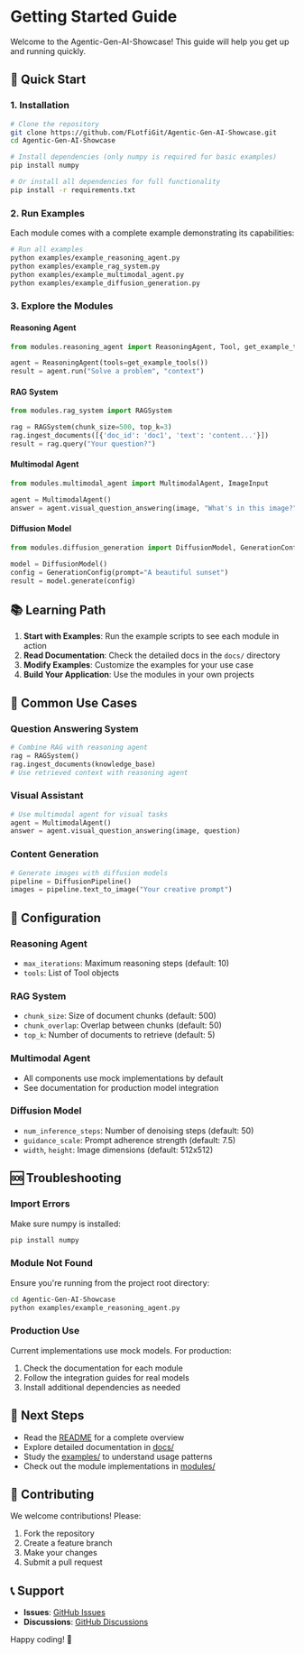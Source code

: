 # Getting Started Guide

Welcome to the Agentic-Gen-AI-Showcase! This guide will help you get up and running quickly.

## 🚀 Quick Start

### 1. Installation

```bash
# Clone the repository
git clone https://github.com/FLotfiGit/Agentic-Gen-AI-Showcase.git
cd Agentic-Gen-AI-Showcase

# Install dependencies (only numpy is required for basic examples)
pip install numpy

# Or install all dependencies for full functionality
pip install -r requirements.txt
```

### 2. Run Examples

Each module comes with a complete example demonstrating its capabilities:

```bash
# Run all examples
python examples/example_reasoning_agent.py
python examples/example_rag_system.py
python examples/example_multimodal_agent.py
python examples/example_diffusion_generation.py
```

### 3. Explore the Modules

#### Reasoning Agent

```python
from modules.reasoning_agent import ReasoningAgent, Tool, get_example_tools

agent = ReasoningAgent(tools=get_example_tools())
result = agent.run("Solve a problem", "context")
```

#### RAG System

```python
from modules.rag_system import RAGSystem

rag = RAGSystem(chunk_size=500, top_k=3)
rag.ingest_documents([{'doc_id': 'doc1', 'text': 'content...'}])
result = rag.query("Your question?")
```

#### Multimodal Agent

```python
from modules.multimodal_agent import MultimodalAgent, ImageInput

agent = MultimodalAgent()
answer = agent.visual_question_answering(image, "What's in this image?")
```

#### Diffusion Model

```python
from modules.diffusion_generation import DiffusionModel, GenerationConfig

model = DiffusionModel()
config = GenerationConfig(prompt="A beautiful sunset")
result = model.generate(config)
```

## 📚 Learning Path

1. **Start with Examples**: Run the example scripts to see each module in action
2. **Read Documentation**: Check the detailed docs in the `docs/` directory
3. **Modify Examples**: Customize the examples for your use case
4. **Build Your Application**: Use the modules in your own projects

## 🎯 Common Use Cases

### Question Answering System
```python
# Combine RAG with reasoning agent
rag = RAGSystem()
rag.ingest_documents(knowledge_base)
# Use retrieved context with reasoning agent
```

### Visual Assistant
```python
# Use multimodal agent for visual tasks
agent = MultimodalAgent()
answer = agent.visual_question_answering(image, question)
```

### Content Generation
```python
# Generate images with diffusion models
pipeline = DiffusionPipeline()
images = pipeline.text_to_image("Your creative prompt")
```

## 🔧 Configuration

### Reasoning Agent
- `max_iterations`: Maximum reasoning steps (default: 10)
- `tools`: List of Tool objects

### RAG System
- `chunk_size`: Size of document chunks (default: 500)
- `chunk_overlap`: Overlap between chunks (default: 50)
- `top_k`: Number of documents to retrieve (default: 5)

### Multimodal Agent
- All components use mock implementations by default
- See documentation for production model integration

### Diffusion Model
- `num_inference_steps`: Number of denoising steps (default: 50)
- `guidance_scale`: Prompt adherence strength (default: 7.5)
- `width`, `height`: Image dimensions (default: 512x512)

## 🆘 Troubleshooting

### Import Errors
Make sure numpy is installed:
```bash
pip install numpy
```

### Module Not Found
Ensure you're running from the project root directory:
```bash
cd Agentic-Gen-AI-Showcase
python examples/example_reasoning_agent.py
```

### Production Use
Current implementations use mock models. For production:
1. Check the documentation for each module
2. Follow the integration guides for real models
3. Install additional dependencies as needed

## 📖 Next Steps

- Read the [README](README.md) for a complete overview
- Explore detailed documentation in [docs/](docs/)
- Study the [examples/](examples/) to understand usage patterns
- Check out the module implementations in [modules/](modules/)

## 🤝 Contributing

We welcome contributions! Please:
1. Fork the repository
2. Create a feature branch
3. Make your changes
4. Submit a pull request

## 📞 Support

- **Issues**: [GitHub Issues](https://github.com/FLotfiGit/Agentic-Gen-AI-Showcase/issues)
- **Discussions**: [GitHub Discussions](https://github.com/FLotfiGit/Agentic-Gen-AI-Showcase/discussions)

Happy coding! 🎉
